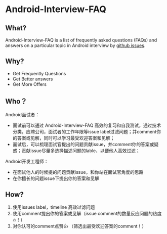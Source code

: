 # Android-Interview-FAQ
## What?

Android-Interview-FAQ is a list of frequently asked questions (FAQs) and answers on a particular topic in Android interview by [github issues](https://github.com/yqf19930712/Android-Interview-FAQ/issues). 

## Why?

* Get Frequently Questions 
* Get Better answers 
* Get More Offers

## Who？

Android面试者：
* 面试前可以通过 Android-Interview-FAQ 高效的复习和自我测试，通过技术分类，应聘公司，面试者的工作年限等issue label过滤问题；并comment你的答案或见解，同时可以学习最受欢迎答案和见解；
* 面试后，可以梳理面试官提出的问题贡献issue，并comment你的答案或疑惑；贡献issue尽量多选择描述问题的lable，以便他人高效过滤；

Android开发工程师：
* 在面试他人的时候提的问题贡献issue，和你站在面试官角度的思路
* 在你擅长的问题issue下提出你的答案和见解

## How?
1. 使用issues label，timeline 高效过滤问题 
2. 使用comment提出你的答案或见解（issue comment的数量反应问题的热度🔥！） 
3. 对你认可的comment点赞👍 （筛选出最受欢迎答案的comment！）
